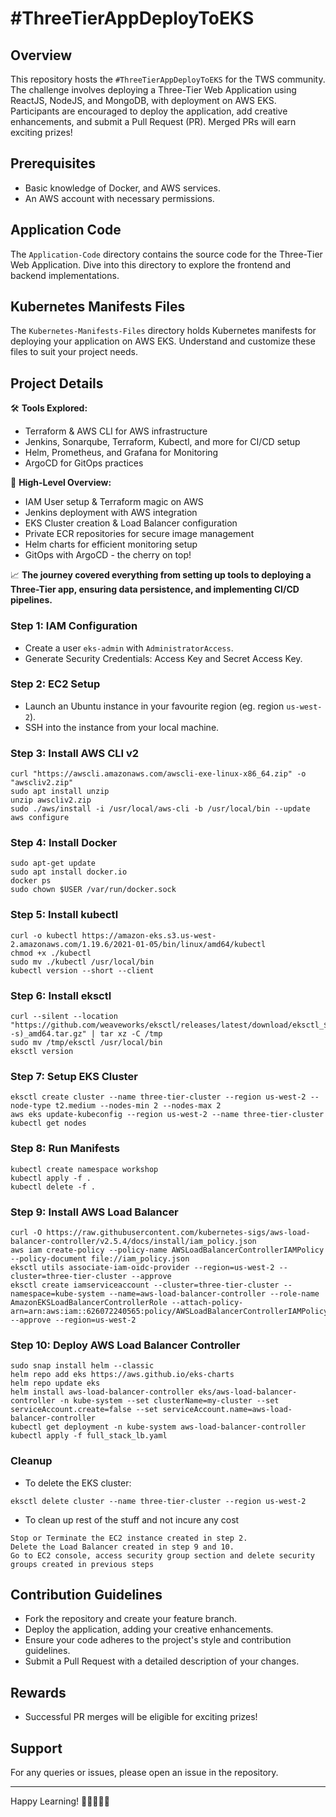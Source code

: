 # #ThreeTierAppDeployToEKS

## Overview

This repository hosts the `#ThreeTierAppDeployToEKS` for the TWS community.
The challenge involves deploying a Three-Tier Web Application using ReactJS, NodeJS, and MongoDB, with deployment on AWS EKS. Participants are encouraged to deploy the application, add creative enhancements, and submit a Pull Request (PR). Merged PRs will earn exciting prizes!

## Prerequisites

- Basic knowledge of Docker, and AWS services.
- An AWS account with necessary permissions.

## Application Code

The `Application-Code` directory contains the source code for the Three-Tier Web Application. Dive into this directory to explore the frontend and backend implementations.

## Kubernetes Manifests Files

The `Kubernetes-Manifests-Files` directory holds Kubernetes manifests for deploying your application on AWS EKS. Understand and customize these files to suit your project needs.

## Project Details

🛠️ **Tools Explored:**

- Terraform & AWS CLI for AWS infrastructure
- Jenkins, Sonarqube, Terraform, Kubectl, and more for CI/CD setup
- Helm, Prometheus, and Grafana for Monitoring
- ArgoCD for GitOps practices

🚢 **High-Level Overview:**

- IAM User setup & Terraform magic on AWS
- Jenkins deployment with AWS integration
- EKS Cluster creation & Load Balancer configuration
- Private ECR repositories for secure image management
- Helm charts for efficient monitoring setup
- GitOps with ArgoCD - the cherry on top!

📈 **The journey covered everything from setting up tools to deploying a Three-Tier app, ensuring data persistence, and implementing CI/CD pipelines.**

### Step 1: IAM Configuration

- Create a user `eks-admin` with `AdministratorAccess`.
- Generate Security Credentials: Access Key and Secret Access Key.

### Step 2: EC2 Setup

- Launch an Ubuntu instance in your favourite region (eg. region `us-west-2`).
- SSH into the instance from your local machine.

### Step 3: Install AWS CLI v2

```shell
curl "https://awscli.amazonaws.com/awscli-exe-linux-x86_64.zip" -o "awscliv2.zip"
sudo apt install unzip
unzip awscliv2.zip
sudo ./aws/install -i /usr/local/aws-cli -b /usr/local/bin --update
aws configure
```

### Step 4: Install Docker

```shell
sudo apt-get update
sudo apt install docker.io
docker ps
sudo chown $USER /var/run/docker.sock
```

### Step 5: Install kubectl

```shell
curl -o kubectl https://amazon-eks.s3.us-west-2.amazonaws.com/1.19.6/2021-01-05/bin/linux/amd64/kubectl
chmod +x ./kubectl
sudo mv ./kubectl /usr/local/bin
kubectl version --short --client
```

### Step 6: Install eksctl

```shell
curl --silent --location "https://github.com/weaveworks/eksctl/releases/latest/download/eksctl_$(uname -s)_amd64.tar.gz" | tar xz -C /tmp
sudo mv /tmp/eksctl /usr/local/bin
eksctl version
```

### Step 7: Setup EKS Cluster

```shell
eksctl create cluster --name three-tier-cluster --region us-west-2 --node-type t2.medium --nodes-min 2 --nodes-max 2
aws eks update-kubeconfig --region us-west-2 --name three-tier-cluster
kubectl get nodes
```

### Step 8: Run Manifests

```shell
kubectl create namespace workshop
kubectl apply -f .
kubectl delete -f .
```

### Step 9: Install AWS Load Balancer

```shell
curl -O https://raw.githubusercontent.com/kubernetes-sigs/aws-load-balancer-controller/v2.5.4/docs/install/iam_policy.json
aws iam create-policy --policy-name AWSLoadBalancerControllerIAMPolicy --policy-document file://iam_policy.json
eksctl utils associate-iam-oidc-provider --region=us-west-2 --cluster=three-tier-cluster --approve
eksctl create iamserviceaccount --cluster=three-tier-cluster --namespace=kube-system --name=aws-load-balancer-controller --role-name AmazonEKSLoadBalancerControllerRole --attach-policy-arn=arn:aws:iam::626072240565:policy/AWSLoadBalancerControllerIAMPolicy --approve --region=us-west-2
```

### Step 10: Deploy AWS Load Balancer Controller

```shell
sudo snap install helm --classic
helm repo add eks https://aws.github.io/eks-charts
helm repo update eks
helm install aws-load-balancer-controller eks/aws-load-balancer-controller -n kube-system --set clusterName=my-cluster --set serviceAccount.create=false --set serviceAccount.name=aws-load-balancer-controller
kubectl get deployment -n kube-system aws-load-balancer-controller
kubectl apply -f full_stack_lb.yaml
```

### Cleanup

- To delete the EKS cluster:

```shell
eksctl delete cluster --name three-tier-cluster --region us-west-2
```

- To clean up rest of the stuff and not incure any cost

```
Stop or Terminate the EC2 instance created in step 2.
Delete the Load Balancer created in step 9 and 10.
Go to EC2 console, access security group section and delete security groups created in previous steps
```

## Contribution Guidelines

- Fork the repository and create your feature branch.
- Deploy the application, adding your creative enhancements.
- Ensure your code adheres to the project's style and contribution guidelines.
- Submit a Pull Request with a detailed description of your changes.

## Rewards

- Successful PR merges will be eligible for exciting prizes!

## Support

For any queries or issues, please open an issue in the repository.

---

Happy Learning! 🚀👨‍💻👩‍💻
